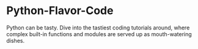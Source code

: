 # Python-Flavor-Code
Python can be tasty. Dive into the tastiest coding tutorials around, where complex built-in functions and modules are served up as mouth-watering dishes.
